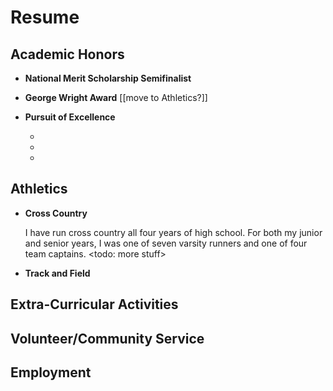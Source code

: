 # Resume

## Academic Honors

- **National Merit Scholarship Semifinalist**

  <sgh>

- **George Wright Award** [[move to Athletics?]]

- **Pursuit of Excellence**
  - <list all poe awards>
  - <another>
  - <another>

## Athletics

- **Cross Country**

  I have run cross country all four years of high school. For both my junior and senior years, I was one of seven varsity runners and one of four team captains.
  <todo: more stuff>

- **Track and Field**

## Extra-Curricular Activities

## Volunteer/Community Service

## Employment
